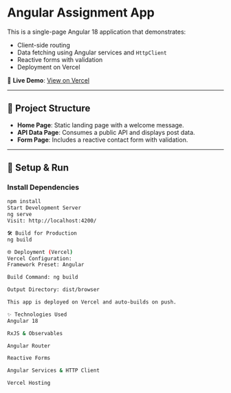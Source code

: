 # Angular Assignment App

This is a single-page Angular 18 application that demonstrates:
- Client-side routing
- Data fetching using Angular services and `HttpClient`
- Reactive forms with validation
- Deployment on Vercel

🔗 **Live Demo**: [View on Vercel](https://angular-assignment-gs7cwhjh8-ronils-projects-0b4c33e7.vercel.app)

---

## 📁 Project Structure

- **Home Page**: Static landing page with a welcome message.
- **API Data Page**: Consumes a public API and displays post data.
- **Form Page**: Includes a reactive contact form with validation.

---

## 🚀 Setup & Run

### Install Dependencies

```bash
npm install
Start Development Server
ng serve
Visit: http://localhost:4200/

🛠 Build for Production
ng build

🌐 Deployment (Vercel)
Vercel Configuration:
Framework Preset: Angular

Build Command: ng build

Output Directory: dist/browser

This app is deployed on Vercel and auto-builds on push.

✨ Technologies Used
Angular 18

RxJS & Observables

Angular Router

Reactive Forms

Angular Services & HTTP Client

Vercel Hosting
